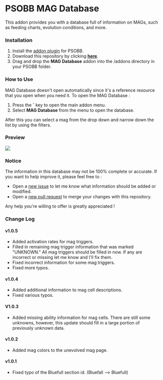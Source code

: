 # PSOBB MAG Database
This addon provides you with a database full of information on MAGs, such as feeding charts, evolution conditions, and more.

### Installation
1. Install the [addon plugin](https://github.com/HybridEidolon/psobbaddonplugin) for PSOBB.
2. Download this repository by clicking [**here**](https://github.com/SethClydesdale/psobb-mag-database/archive/master.zip).
3. Drag and drop the **MAG Database** addon into the /addons directory in your PSOBB folder.

### How to Use
MAG Database doesn't open automatically since it's a reference resource that you open when you need it. To open the MAG Database :

1. Press the **\`** key to open the main addon menu.
2. Select **MAG Database** from the menu to open the database.

After this you can select a mag from the drop down and narrow down the list by using the filters.

### Preview
[![](https://i11.servimg.com/u/f11/18/21/41/30/pso13127.jpg)](https://i11.servimg.com/u/f11/18/21/41/30/pso13127.jpg)

### Notice
The information in this database may not be 100% complete or accurate. If you want to help improve it, please feel free to :

- Open a [new issue](https://github.com/SethClydesdale/psobb-mag-database/issues/new) to let me know what information should be added or modified.
- Open a [new pull request](https://help.github.com/articles/about-pull-requests/) to merge your changes with this repository.

Any help you're willing to offer is greatly appreciated !

### Change Log

#### v1.0.5
- Added activation rates for mag triggers.
- Filled in remaining mag trigger information that was marked "UNKNOWN." All mag triggers should be filled in now. If any are incorrect or missing let me know and I'll fix them.
- Fixed incorrect information for some mag triggers.
- Fixed more typos.

#### v1.0.4
- Added additional information to mag cell descriptions.
- Fixed various typos.

#### V1.0.3
- Added missing ability information for mag cells. There are still some unknowns, however, this update should fill in a large portion of previously unknown data.

#### v1.0.2
- Added mag colors to the unevolved mag page.

#### v1.0.1
- Fixed typo of the Bluefull section id. (Bluefall --> Bluefull)